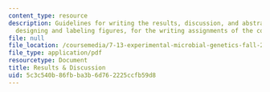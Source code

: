 ```yaml
---
content_type: resource
description: Guidelines for writing the results, discussion, and abstract, and for
  designing and labeling figures, for the writing assignments of the course.
file: null
file_location: /coursemedia/7-13-experimental-microbial-genetics-fall-2008/5c3c540b86fbba3b6d762225ccfb59d8_MIT7_13f08_assn01_Results.pdf
file_type: application/pdf
resourcetype: Document
title: Results & Discussion
uid: 5c3c540b-86fb-ba3b-6d76-2225ccfb59d8
---
```

